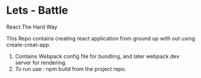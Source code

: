 # Lets - Battle

React The Hard Way

This Repo contains creating react application from ground up with out using create-creat-app.
1. Contains Webpack config file for bundling, and later webpack dev server for rendering.
2. To run use : npm build from the project repo.
